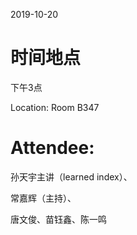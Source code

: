 2019-10-20

# 时间地点

下午3点

Location: Room B347

# Attendee: 

孙天宇主讲（learned index）、

常嘉辉（主持）、

唐文俊、苗钰鑫、陈一鸣

